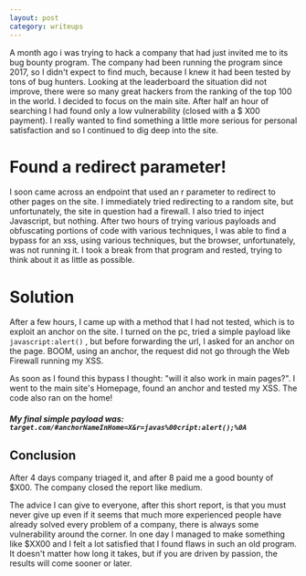 ```yaml
---
layout: post
category: writeups
---
```


A month ago i was trying to hack a company that had just invited me to its bug bounty program. The company had been running the program since 2017, so I didn't expect to find much, because I knew it had been tested by tons of bug hunters. Looking at the leaderboard the situation did not improve, there were so many great hackers from the ranking of the top 100 in the world. I decided to focus on the main site.
After half an hour of searching I had found only a low vulnerability (closed with a $ X00 payment). I really wanted to find something a little more serious for personal satisfaction and so I continued to dig deep into the site. 

# Found a redirect parameter!
I soon came across an endpoint that used an r parameter to redirect to other pages on the site. I immediately tried redirecting to a random site, but unfortunately, the site in question had a firewall. I also tried to inject Javascript, but nothing. After two hours of trying various payloads and obfuscating portions of code with various techniques, I was able to find a bypass for an xss, using various techniques, but the browser, unfortunately, was not running it. I took a break from that program and rested, trying to think about it as little as possible. 

# Solution
After a few hours, I came up with a method that I had not tested, which is to exploit an anchor on the site. I turned on the pc, tried a simple payload like `javascript:alert()` , but before forwarding the url, I asked for an anchor on the page.
BOOM, using an anchor, the request did not go through the Web Firewall running my XSS. 

As soon as I found this bypass I thought: "will it also work in main pages?". I went to the main site's Homepage, found an anchor and tested my XSS. The code also ran on the home!

##### My final simple payload was: `target.com/#anchorNameInHome=X&r=javas%00cript:alert();%0A`

## Conclusion

After 4 days company triaged it, and after 8 paid me a good bounty of $X00. The company closed the report like medium.

The advice I can give to everyone, after this short report, is that you must never give up even if it seems that much more experienced people have already solved every problem of a company, there is always some vulnerability around the corner. In one day I managed to make something like $XX00 and I felt a lot satisfied that I found flaws in such an old program. It doesn't matter how long it takes, but if you are driven by passion, the results will come sooner or later.
